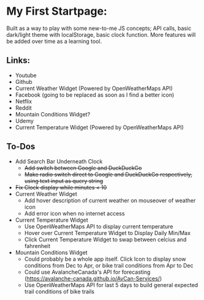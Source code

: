 # My First Startpage:

Built as a way to play with some new-to-me JS concepts; API calls, basic dark/light theme with localStorage, basic clock function. More features will be added over time as a learning tool.

## Links:

 - Youtube
 - Github
 - Current Weather Widget (Powered by OpenWeatherMaps API)
 - Facebook (going to be replaced as soon as I find a better icon)
 - Netflix
 - Reddit
 - Mountain Conditions Widget?
 - Udemy
 - Current Temperature Widget (Powered by OpenWeatherMaps API)

## To-Dos

 - Add Search Bar Underneath Clock
	- ~~Add switch between Google and DuckDuckGo~~
	- ~~Make radio switch direct to Google and DuckDuckGo respectively, using text input as query string~~
 - ~~Fix Clock display while minutes < 10~~
 - Current Weather Widget
 	- Add hover description of current weather on mouseover of weather icon
	- Add error icon when no internet access
 - Current Temperature Widget
	- Use OpenWeatherMaps API to display current temperature
	- Hover over Current Temperature Widget to Display Daily Min/Max
	- Click Current Temperature Widget to swap between celcius and fahrenheit 
 - Mountain Conditions Widget
	- Could probably be a whole app itself. Click Icon to display snow conditions from Dec to Apr, or bike trail conditions from Apr to Dec
	- Could use AvalancheCanada's API for forecasting (https://avalanche-canada.github.io/AvCan-Services/)
	- Use OpenWeatherMaps API for last 5 days to build general expected trail conditions of bike trails




